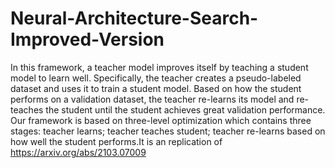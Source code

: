 # Neural-Architecture-Search-Improved-Version
 In this framework, a teacher model improves itself by teaching a student model to learn well. Specifically, the teacher creates a pseudo-labeled dataset and uses it to train a student model. Based on how the student performs on a validation dataset, the teacher re-learns its model and re-teaches the student until the student achieves great validation performance. Our framework is based on three-level optimization which contains three stages: teacher learns; teacher teaches student; teacher re-learns based on how well the student performs.It is an replication of https://arxiv.org/abs/2103.07009

